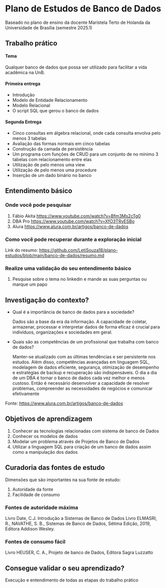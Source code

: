 
# Plano de Estudos de Banco de Dados
Baseado no plano de ensino da docente Maristela Terto de Holanda da Universidade de Brasília (semestre 2025.1)

## Trabalho prático 

#### Tema
Qualquer banco de dados que possa ser utilizado para facilitar a vida acadêmica na UnB.

#### Primeira entrega

* Introdução
* Modelo de Entidade Relacionamento
* Modelo Relacional
* O script SQL que gerou o banco de dados

#### Segunda Entrega
* Cinco consultas em  álgebra relacional, onde cada consulta envolva pelo menos 3 tabelas
* Avaliação das formas normais em cinco tabelas
* Construção da camada de persistência 
* Um programa com funções de CRUD para um conjunto de no mínimo 3 tabelas com relacionamento entre elas
* Utilização de pelo menos uma view
* Utilização de pelo menos uma procedure
* Inserção de um dado binário no banco

## Entendimento básico

### Onde você pode pesquisar

1. Fábio Akita
   https://www.youtube.com/watch?v=Bfm3Ms2cTg0
2. DBA Pro
   https://www.youtube.com/watch?v=XfO3TRvESBo
3. Alura
   https://www.alura.com.br/artigos/banco-de-dados

### Como você pode recuperar durante a exploração inicial

Link do resumo: https://github.com/LetiSouza18/plano-estudos/blob/main/banco-de-dados/resumo.md


### Realize uma validação do seu entendimento básico

1. Pesquise sobre o tema no linkedin e mande as suas perguntas ou marque um papo

## Investigação do contexto?

- Qual é a importância de banco de dados para a sociedade?

  Dados são a base da era da informação. A capacidade de coletar, armazenar, processar e interpretar dados de forma eficaz é crucial para indivíduos, organizações e sociedades em geral.
  
- Quais são as competências de um profissional que trabalha com banco de dados?

   Manter-se atualizado com as últimas tendências e ser persistente nos estudos. Além disso, competências avançadas em linguagem SQL, modelagem de dados eficiente, segurança, otimização de desempenho e estratégias de backup e recuperação são indispensáveis. O dia a dia de um DBA é tornar o banco de dados cada vez melhor e menos custoso. Então é necessário desenvolver a capacidade de resolver problemas, compreender as necessidades de negócios e comunicar efetivamente

Fonte: https://www.alura.com.br/artigos/banco-de-dados

## Objetivos de aprendizagem

1.  Conhecer as tecnologias relacionadas com sistema de banco de Dados  
2.  Conhecer os modelos de dados  
3.  Modelar um problema através de Projetos de Banco de Dados 
4.  Utilizar a linguagem SQL para criação de um banco de dados assim como a manipulação dos dados  

## Curadoria das fontes de estudo

Dimensões que são importantes na sua fonte de estudo:

1. Autoridade da fonte
2. Facilidade de consumo

### Fontes de autoridade máxima
Livro Date, C.J.  Introdução a Sistemas de Banco de Dados
Livro ELMASRI, R., NAVATHE, S. B., Sistemas de Banco de Dados, Sétima Edição, 
2019, Editora Addison Wesley.   

### Fontes de consumo fácil

Livro HEUSER, C. A., Projeto de banco de Dados, Editora Sagra Luzzatto 

## Consegue validar o seu aprendizado?

Execução e entendimento de todas as etapas do trabalho prático
